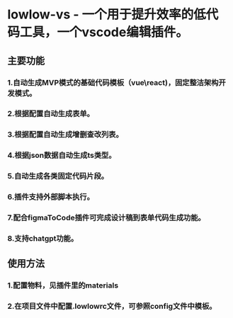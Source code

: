 # lowlow-vs - 一个用于提升效率的低代码工具，一个vscode编辑插件。

## 主要功能
### 1.自动生成MVP模式的基础代码模板（vue\react)，固定整洁架构开发模式。
### 2.根据配置自动生成表单。
### 3.根据配置自动生成增删查改列表。
### 4.根据json数据自动生成ts类型。
### 5.自动生成各类固定代码片段。
### 6.插件支持外部脚本执行。
### 7.配合figmaToCode插件可完成设计稿到表单代码生成功能。
### 8.支持chatgpt功能。

## 使用方法
### 1.配置物料，见插件里的materials
### 2.在项目文件中配置.lowlowrc文件，可参照config文件中模板。


